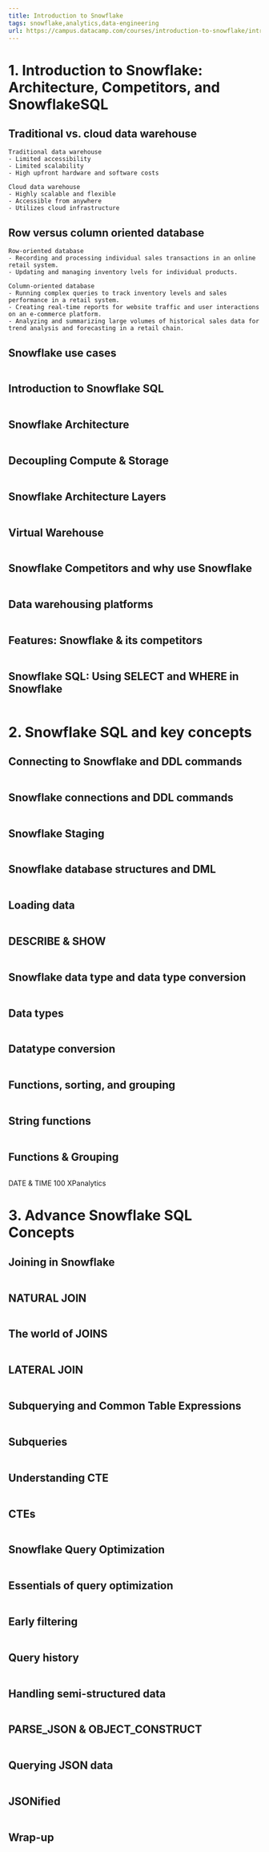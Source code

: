 ```yaml
---
title: Introduction to Snowflake
tags: snowflake,analytics,data-engineering
url: https://campus.datacamp.com/courses/introduction-to-snowflake/introduction-to-snowflake-architecture-competitors-and-snowflakesql
---
```


# 1. Introduction to Snowflake: Architecture, Competitors, and SnowflakeSQL
## Traditional vs. cloud data warehouse
```
Traditional data warehouse
- Limited accessibility
- Limited scalability
- High upfront hardware and software costs

Cloud data warehouse
- Highly scalable and flexible
- Accessible from anywhere
- Utilizes cloud infrastructure
```

## Row versus column oriented database
```
Row-oriented database
- Recording and processing individual sales transactions in an online retail system.
- Updating and managing inventory lvels for individual products.

Column-oriented database
- Running complex queries to track inventory levels and sales performance in a retail system.
- Creating real-time reports for website traffic and user interactions on an e-commerce platform.
- Analyzing and summarizing large volumes of historical sales data for trend analysis and forecasting in a retail chain.
```

## Snowflake use cases
```

```

## Introduction to Snowflake SQL
```

```

## Snowflake Architecture
```

```

## Decoupling Compute & Storage
```

```

## Snowflake Architecture Layers
```

```

## Virtual Warehouse
```

```

## Snowflake Competitors and why use Snowflake
```

```

## Data warehousing platforms
```

```

## Features: Snowflake & its competitors
```

```

## Snowflake SQL: Using SELECT and WHERE in Snowflake
```

```




# 2. Snowflake SQL and key concepts
## Connecting to Snowflake and DDL commands
```

```

## Snowflake connections and DDL commands
```

```

## Snowflake Staging
```

```

## Snowflake database structures and DML
```

```

## Loading data
```

```

## DESCRIBE & SHOW
```

```

## Snowflake data type and data type conversion
```

```

## Data types
```

```

## Datatype conversion
```

```

## Functions, sorting, and grouping
```

```

## String functions
```

```

## Functions & Grouping
```

```

DATE & TIME
100 XPanalytics



# 3. Advance Snowflake SQL Concepts
## Joining in Snowflake
```

```

## NATURAL JOIN
```

```

## The world of JOINS
```

```

## LATERAL JOIN
```

```

## Subquerying and Common Table Expressions
```

```

## Subqueries
```

```

## Understanding CTE
```

```

## CTEs
```

```

## Snowflake Query Optimization
```

```

## Essentials of query optimization
```

```

## Early filtering
```

```

## Query history
```

```

## Handling semi-structured data
```

```

## PARSE_JSON & OBJECT_CONSTRUCT
```

```

## Querying JSON data
```

```

## JSONified
```

```

## Wrap-up
```

```
